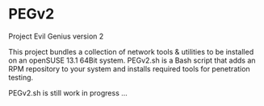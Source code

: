 PEGv2
=====

Project Evil Genius version 2

This project bundles a collection of network tools & utilities to be installed on an openSUSE 13.1 64Bit system. PEGv2.sh is a Bash script that adds an RPM repository to your system and installs required tools for penetration testing.

PEGv2.sh is still work in progress ...
